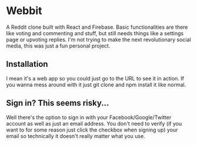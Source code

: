 # Webbit
A Reddit clone built with React and Firebase. Basic functionalities are there like voting and commenting and stuff, but still needs things like a settings page or upvoting replies. I'm not trying to make the next revolutionary social media, this was just a fun personal project.
## Installation
I mean it's a web app so you could just go to the URL to see it in action. If you wanna mess around with it just git clone and npm install it like normal. 
## Sign in? This seems risky...
Well there's the option to sign in with your Facebook/Google/Twitter account as well as just an email address. You don't need to verify (if you want to for some reason just click the checkbox when signing up) your email so technically it doesn't really matter what you use. 
